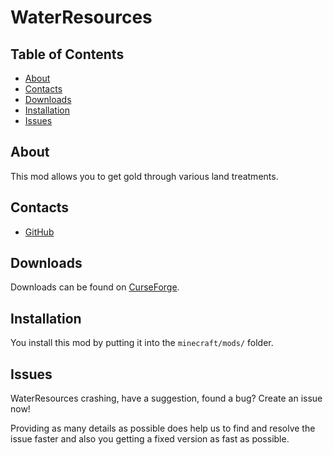 # WaterResources
## Table of Contents

* [About](#about)
* [Contacts](#contacts)
* [Downloads](#downloads)
* [Installation](#installation)
* [Issues](#issues)

## About

This mod allows you to get gold through various land treatments.

## Contacts
* [GitHub](https://github.com/Edivad99/WaterResources)

## Downloads

Downloads can be found on [CurseForge]().

## Installation

You install this mod by putting it into the `minecraft/mods/` folder.

## Issues

WaterResources crashing, have a suggestion, found a bug?  Create an issue now!

Providing as many details as possible does help us to find and resolve the issue faster and also you getting a fixed version as fast as possible.
